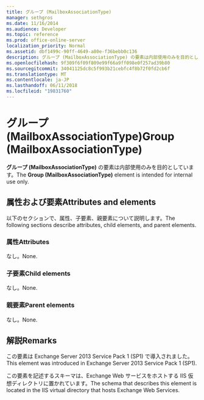 ```yaml
---
title: グループ (MailboxAssociationType)
manager: sethgros
ms.date: 11/16/2014
ms.audience: Developer
ms.topic: reference
ms.prod: office-online-server
localization_priority: Normal
ms.assetid: dbf1499c-90ff-4649-a80e-f36bebb0c136
description: グループ (MailboxAssociationType) の要素は内部使用のみを目的としています。
ms.openlocfilehash: 9f309f6f09f809e99f66a9ff098e0f257ad39b80
ms.sourcegitcommit: 34041125dc8c5f993b21cebfc4f8b72f0fd2cb6f
ms.translationtype: MT
ms.contentlocale: ja-JP
ms.lasthandoff: 06/11/2018
ms.locfileid: "19831760"
---
```

# <a name="group-mailboxassociationtype"></a><span data-ttu-id="7c9b9-103">グループ (MailboxAssociationType)</span><span class="sxs-lookup"><span data-stu-id="7c9b9-103">Group (MailboxAssociationType)</span></span>

<span data-ttu-id="7c9b9-104">**グループ (MailboxAssociationType)** の要素は内部使用のみを目的としています。</span><span class="sxs-lookup"><span data-stu-id="7c9b9-104">The **Group (MailboxAssociationType)** element is intended for internal use only.</span></span> 

## <a name="attributes-and-elements"></a><span data-ttu-id="7c9b9-105">属性および要素</span><span class="sxs-lookup"><span data-stu-id="7c9b9-105">Attributes and elements</span></span>

<span data-ttu-id="7c9b9-106">以下のセクションで、属性、子要素、親要素について説明します。</span><span class="sxs-lookup"><span data-stu-id="7c9b9-106">The following sections describe attributes, child elements, and parent elements.</span></span>
  
### <a name="attributes"></a><span data-ttu-id="7c9b9-107">属性</span><span class="sxs-lookup"><span data-stu-id="7c9b9-107">Attributes</span></span>

<span data-ttu-id="7c9b9-108">なし。</span><span class="sxs-lookup"><span data-stu-id="7c9b9-108">None.</span></span>
  
### <a name="child-elements"></a><span data-ttu-id="7c9b9-109">子要素</span><span class="sxs-lookup"><span data-stu-id="7c9b9-109">Child elements</span></span>

<span data-ttu-id="7c9b9-110">なし。</span><span class="sxs-lookup"><span data-stu-id="7c9b9-110">None.</span></span>
  
### <a name="parent-elements"></a><span data-ttu-id="7c9b9-111">親要素</span><span class="sxs-lookup"><span data-stu-id="7c9b9-111">Parent elements</span></span>

<span data-ttu-id="7c9b9-112">なし。</span><span class="sxs-lookup"><span data-stu-id="7c9b9-112">None.</span></span>
  
## <a name="remarks"></a><span data-ttu-id="7c9b9-113">解説</span><span class="sxs-lookup"><span data-stu-id="7c9b9-113">Remarks</span></span>

<span data-ttu-id="7c9b9-114">この要素は Exchange Server 2013 Service Pack 1 (SP1) で導入されました。</span><span class="sxs-lookup"><span data-stu-id="7c9b9-114">This element was introduced in Exchange Server 2013 Service Pack 1 (SP1).</span></span>
  
<span data-ttu-id="7c9b9-115">この要素を記述するスキーマは、Exchange Web サービスをホストする IIS 仮想ディレクトリに置かれています。</span><span class="sxs-lookup"><span data-stu-id="7c9b9-115">The schema that describes this element is located in the IIS virtual directory that hosts Exchange Web Services.</span></span>
  

